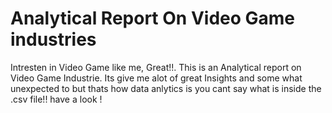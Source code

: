 # Analytical Report On Video Game industries
Intresten in Video Game like me, Great!!. This is an Analytical report on Video Game Industrie. Its give me alot of great Insights and some what unexpected to but thats how data anlytics is you cant say what is inside the .csv file!!
have a look ! 
